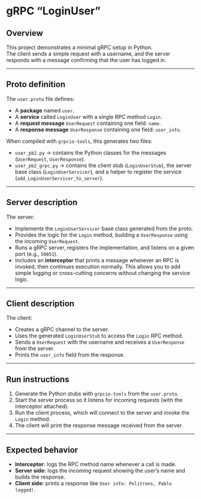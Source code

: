 #  gRPC “LoginUser” 

## Overview
This project demonstrates a minimal gRPC setup in Python.  
The client sends a simple request with a username, and the server responds with a message confirming that the user has logged in.

---

## Proto definition
The `user.proto` file defines:
- A **package** named `user`.
- A **service** called `LoginUser` with a single RPC method `Login`.
- A **request message** `UserRequest` containing one field: `name`.
- A **response message** `UserResponse` containing one field: `user_info`.

When compiled with `grpcio-tools`, this generates two files:
- `user_pb2.py` → contains the Python classes for the messages (`UserRequest`, `UserResponse`).
- `user_pb2_grpc.py` → contains the client stub (`LoginUserStub`), the server base class (`LoginUserServicer`), and a helper to register the service (`add_LoginUserServicer_to_server`).

---

## Server description
The server:
- Implements the `LoginUserServicer` base class generated from the proto.
- Provides the logic for the `Login` method, building a `UserResponse` using the incoming `UserRequest`.
- Runs a gRPC server, registers the implementation, and listens on a given port (e.g., `50051`).
- Includes an **interceptor** that prints a message whenever an RPC is invoked, then continues execution normally. This allows you to add simple logging or cross-cutting concerns without changing the service logic.

---

## Client description
The client:
- Creates a gRPC channel to the server.
- Uses the generated `LoginUserStub` to access the `Login` RPC method.
- Sends a `UserRequest` with the username and receives a `UserResponse` from the server.
- Prints the `user_info` field from the response.

---

## Run instructions
1. Generate the Python stubs with `grpcio-tools` from the `user.proto`.
2. Start the server process so it listens for incoming requests (with the interceptor attached).
3. Run the client process, which will connect to the server and invoke the `Login` method.
4. The client will print the response message received from the server.

---

## Expected behavior
- **Interceptor:** logs the RPC method name whenever a call is made.
- **Server side:** logs the incoming request showing the user’s name and builds the response.
- **Client side:** prints a response like `User info: Politrons, Pablo logged!`.
